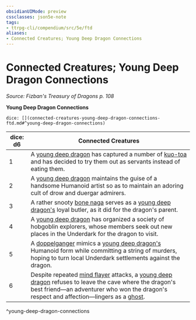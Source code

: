 ```yaml
---
obsidianUIMode: preview
cssclasses: json5e-note
tags:
- ttrpg-cli/compendium/src/5e/ftd
aliases:
- Connected Creatures; Young Deep Dragon Connections
---
```

# Connected Creatures; Young Deep Dragon Connections
*Source: Fizban's Treasury of Dragons p. 108* 

**Young Deep Dragon Connections**

`dice: [](connected-creatures-young-deep-dragon-connections-ftd.md#^young-deep-dragon-connections)`

| dice: d6 | Connected Creatures |
|----------|---------------------|
| 1 | A [young deep dragon](Інструменти%20ДМ/CLI/bestiary/dragon/young-deep-dragon-ftd.md) has captured a number of [kuo-toa](Інструменти%20ДМ/CLI/bestiary/aberration/kuo-toa-xmm.md) and has decided to try them out as servants instead of eating them. |
| 2 | A [young deep dragon](Інструменти%20ДМ/CLI/bestiary/dragon/young-deep-dragon-ftd.md) maintains the guise of a handsome Humanoid artist so as to maintain an adoring cult of drow and duergar admirers. |
| 3 | A rather snooty [bone naga](Інструменти%20ДМ/CLI/bestiary/undead/bone-naga-xmm.md) serves as a [young deep dragon's](Інструменти%20ДМ/CLI/bestiary/dragon/young-deep-dragon-ftd.md) loyal butler, as it did for the dragon's parent. |
| 4 | A [young deep dragon](Інструменти%20ДМ/CLI/bestiary/dragon/young-deep-dragon-ftd.md) has organized a society of hobgoblin explorers, whose members seek out new places in the Underdark for the dragon to visit. |
| 5 | A [doppelganger](Інструменти%20ДМ/CLI/bestiary/monstrosity/doppelganger-xmm.md) mimics a [young deep dragon's](Інструменти%20ДМ/CLI/bestiary/dragon/young-deep-dragon-ftd.md) Humanoid form while committing a string of murders, hoping to turn local Underdark settlements against the dragon. |
| 6 | Despite repeated [mind flayer](Інструменти%20ДМ/CLI/bestiary/aberration/mind-flayer-xmm.md) attacks, a [young deep dragon](Інструменти%20ДМ/CLI/bestiary/dragon/young-deep-dragon-ftd.md) refuses to leave the cave where the dragon's best friend—an adventurer who won the dragon's respect and affection—lingers as a [ghost](Інструменти%20ДМ/CLI/bestiary/undead/ghost-xmm.md). |
^young-deep-dragon-connections